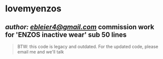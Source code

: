 # lovemyenzos
*author: ebleier4@gmail.com*
commission work for 'ENZOS inactive wear' 
sub 50 lines
----

> BTW: this code is legacy and outdated. 
> For the updated code, please email me and we'll talk
